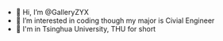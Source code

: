 - 👋 Hi, I’m @GalleryZYX
- 👀 I’m interested in coding though my major is Civial Engineer
- 🚄 I'm in Tsinghua University, THU for short

<!---
GalleryZYX/GalleryZYX is a ✨ special ✨ repository because its `README.md` (this file) appears on your GitHub profile.
You can click the Preview link to take a look at your changes.
--->
